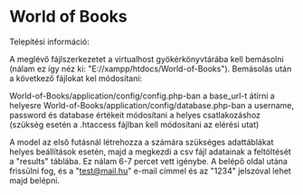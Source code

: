 # World of Books

Telepítési információ:

A meglévő fájlszerkezetet a virtualhost gyökérkönyvtárába kell bemásolni (nálam ez így néz ki: "E://xampp/htdocs/World-of-Books").
Bemásolás után a következő fájlokat kel módosítani:

World-of-Books/application/config/config.php-ban a base_url-t átírni a helyesre
World-of-Books/application/config/database.php-ban a username, password és database értékeit módosítani a helyes csatlakozáshoz
(szükség esetén a .htaccess fájlban kell módosítani az elérési utat)

A model az első futásnál létrehozza a számára szükséges adattáblákat helyes beállítások esetén, majd a megkezdi a csv fájl adatainak a feltöltését a
"results" táblába. Ez nálam 6-7 percet vett igénybe. A belépő oldal utána frissülni fog, és a "test@mail.hu" e-mail címmel és az "1234" jelszóval lehet majd belépni.
